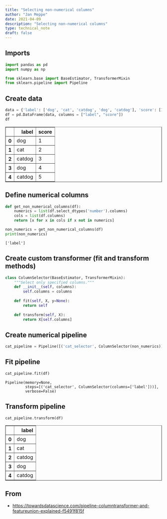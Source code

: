 ```yaml
---
title: "Selecting non-numerical columns"
author: "Jan Meppe"
date: 2021-04-09
description: "Selecting non-numerical columns"
type: technical_note
draft: false
---
```

## Imports


```python
import pandas as pd
import numpy as np

from sklearn.base import BaseEstimator, TransformerMixin
from sklearn.pipeline import Pipeline
```

## Create  data


```python
data = {'label': ['dog', 'cat', 'catdog', 'dog', 'catdog'], 'score': [1, 2, 3, 4, 5]}
df = pd.DataFrame(data, columns = ["label", "score"])
df
```




<div>
<style scoped>
    .dataframe tbody tr th:only-of-type {
        vertical-align: middle;
    }

    .dataframe tbody tr th {
        vertical-align: top;
    }

    .dataframe thead th {
        text-align: right;
    }
</style>
<table border="1" class="dataframe">
  <thead>
    <tr style="text-align: right;">
      <th></th>
      <th>label</th>
      <th>score</th>
    </tr>
  </thead>
  <tbody>
    <tr>
      <th>0</th>
      <td>dog</td>
      <td>1</td>
    </tr>
    <tr>
      <th>1</th>
      <td>cat</td>
      <td>2</td>
    </tr>
    <tr>
      <th>2</th>
      <td>catdog</td>
      <td>3</td>
    </tr>
    <tr>
      <th>3</th>
      <td>dog</td>
      <td>4</td>
    </tr>
    <tr>
      <th>4</th>
      <td>catdog</td>
      <td>5</td>
    </tr>
  </tbody>
</table>
</div>



## Define numerical columns


```python
def get_non_numerical_columns(df):
    numerics = list(df.select_dtypes('number').columns)
    cols = list(df.columns)
    return [x for x in cols if x not in numerics]

non_numerics = get_non_numerical_columns(df)
print(non_numerics)
```

    ['label']


## Create custom transformer (fit and transform methods)


```python
class ColumnSelector(BaseEstimator, TransformerMixin):
    """Select only specified columns."""
    def __init__(self, columns):
        self.columns = columns
        
    def fit(self, X, y=None):
        return self
    
    def transform(self, X):
        return X[self.columns]
```

## Create numerical pipeline


```python
cat_pipeline = Pipeline([('cat_selector', ColumnSelector(non_numerics))])
```

## Fit pipeline


```python
cat_pipeline.fit(df)
```




    Pipeline(memory=None,
             steps=[('cat_selector', ColumnSelector(columns=['label']))],
             verbose=False)



## Transform pipeline


```python
cat_pipeline.transform(df)
```




<div>
<style scoped>
    .dataframe tbody tr th:only-of-type {
        vertical-align: middle;
    }

    .dataframe tbody tr th {
        vertical-align: top;
    }

    .dataframe thead th {
        text-align: right;
    }
</style>
<table border="1" class="dataframe">
  <thead>
    <tr style="text-align: right;">
      <th></th>
      <th>label</th>
    </tr>
  </thead>
  <tbody>
    <tr>
      <th>0</th>
      <td>dog</td>
    </tr>
    <tr>
      <th>1</th>
      <td>cat</td>
    </tr>
    <tr>
      <th>2</th>
      <td>catdog</td>
    </tr>
    <tr>
      <th>3</th>
      <td>dog</td>
    </tr>
    <tr>
      <th>4</th>
      <td>catdog</td>
    </tr>
  </tbody>
</table>
</div>



## From

* https://towardsdatascience.com/pipeline-columntransformer-and-featureunion-explained-f5491f815f
